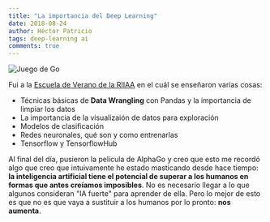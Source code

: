 ```yaml
---
title: "La importancia del Deep Learning"
date: 2018-08-24
author: Héctor Patricio
tags: deep-learning ai 
comments: true
---
```


![Juego de Go](http://res.cloudinary.com/hectorip/image/upload/c_scale,w_741/v1535693467/til/IMG_0164.jpg)

Fui a la [Escuela de Verano de la RIIAA](https://riiaa.org/escuela-de-verano/) en el cuál se
enseñaron varias cosas:

- Técnicas básicas de **Data Wrangling** con Pandas y la importancia de limpiar los datos
- La importancia de la visualizaión de datos para exploración
- Modelos de clasificación
- Redes neuronales, qué son y como entrenarlas
- Tensorflow y TensorflowHub

Al final del día, pusieron la película de AlphaGo y creo que esto me recordó algo que
creo que intuivamente he estado masticando desde hace tiempo: **la inteligencia artificial
tiene el potencial de superar a los humanos en formas que antes creíamos imposibles**. No
es necesario llegar a lo que algunos consideran "IA fuerte" para aprender de ella. Pero lo
mejor de esto es que no es que vaya a sustituir a los humanos por lo pronto: **nos aumenta**.

